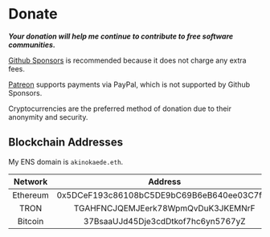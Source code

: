 # Donate

***Your donation will help me continue to contribute to free software communities.***

[Github Sponsors](https://github.com/sponsors/AkinoKaede) is recommended because it does not charge any extra fees.

[Patreon](https://www.patreon.com/AkinoKaede) supports payments via PayPal, which is not supported by Github Sponsors.

Cryptocurrencies are the preferred method of donation due to their anonymity and security.

## Blockchain Addresses

My ENS domain is `akinokaede.eth`.

| Network  |                  Address                   |
| :------: | :----------------------------------------: |
| Ethereum | 0x5DCeF193c86108bC5DE9bC69B6eB640ee03C7f55 |
|   TRON   |     TGAHFNCJQEMJEerk78WpmQvDuK3JKEMNrF     |
| Bitcoin  |     37BsaaUJd45Dje3cdDtkof7hc6yn5767yZ     |
